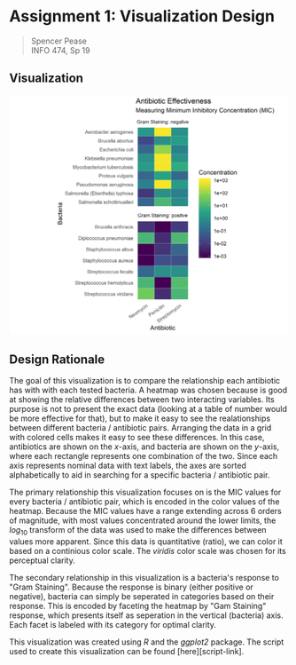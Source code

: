 # Assignment 1: Visualization Design

> Spencer Pease  
> INFO 474, Sp 19  


## Visualization

![Plot comparing antibiotic effectiveness against different bacteria.][plot]


## Design Rationale

The goal of this visualization is to compare the relationship each antibiotic
has with with each tested bacteria. A heatmap was chosen because is good at 
showing the relative differences between two interacting variables. Its purpose
is not to present the exact data (looking at a table of number would be more
effective for that), but to make it easy to see the realationships between
different bacteria / antibiotic pairs. Arranging the data in a grid with colored
cells makes it easy to see these differences. In this case, antibiotics are
shown on the $x$-axis, and bacteria are shown on the $y$-axis, where each
rectangle represents one combination of the two. Since each axis represents
nominal data with text labels, the axes are sorted alphabetically to aid in
searching for a specific bacteria / antibiotic pair. 

The primary relationship this visualization focuses on is the MIC values for
every bacteria / antibiotic pair, which is encoded in the color values of the
heatmap. Because the MIC values have a range extending across 6 orders of
magnitude, with most values concentrated around the lower limits, the $log_10$
transform of the data was used to make the differences between values more
apparent. Since this data is quantitative (ratio), we can color it based on a 
continious color scale. The _viridis_ color scale was chosen for its perceptual
clarity.

The secondary relationship in this visualization is a bacteria's response to
"Gram Staining". Because the response is binary (either positive or negative),
bacteria can simply be seperated in categories based on their response. This is
encoded by faceting the heatmap by "Gam Staining" response, which presents
itself as seperation in the vertical (bacteria) axis. Each facet is labeled with
its category for optimal clarity.

This visualization was created using _R_ and the _ggplot2_ package. The script
used to create this visualization can be found [here][script-link].


[plot]: plot.png
[script]: https://github.com/spencerpease-classes/info474/blob/master/assignments/a1/script.R
